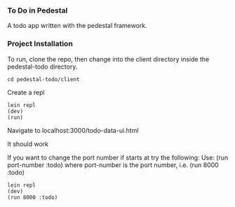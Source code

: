 ### To Do in Pedestal
A todo app written with the pedestal framework.

### Project Installation

To run, clone the repo, then change into the client directory inside the pedestal-todo directory.

```
cd pedestal-todo/client
```

Create a repl

```
lein repl
(dev)
(run)
```

Navigate to localhost:3000/todo-data-ui.html

It should work

If you want to change the port number if starts at try the following:
Use: (run port-number :todo) where port-number is the port number, i.e. (run 8000 :todo)

```
lein repl
(dev)
(run 8000 :todo)
```
